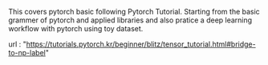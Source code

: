 This covers pytorch basic following Pytorch Tutorial. Starting from the basic grammer of pytorch and applied libraries and also pratice a deep learning workflow with pytorch using toy dataset.

url : "https://tutorials.pytorch.kr/beginner/blitz/tensor_tutorial.html#bridge-to-np-label"
